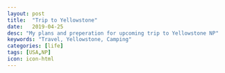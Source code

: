 ```yaml
---
layout: post
title:  "Trip to Yellowstone"
date:   2019-04-25
desc: "My plans and preperation for upcoming trip to Yellowstone NP"
keywords: "Travel, Yellowstone, Camping"
categories: [life]
tags: [USA,NP]
icon: icon-html
---
```

